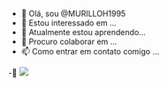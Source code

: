 - 👋 Olá, sou @MURILLOH1995
- 👀 Estou interessado em ...
- 🌱 Atualmente estou aprendendo...
- 💞️ Procuro colaborar em ...
- 📫 Como entrar em contato comigo ...

<!---
MURILLOH1995/MURILLOH1995 é um ✨ repositório especial ✨ porque seu `README.md` (this file) aparece em seu perfil do hithub.
Você pode clicar no link Visualizar para ver suas alterações.
--->
-🥦
![](https://s2.glbimg.com/rKq2WZ6FCFPCXmugfhDiFGAHikU=/e.glbimg.com/og/ed/f/original/2021/11/30/giphy_6.gif)
